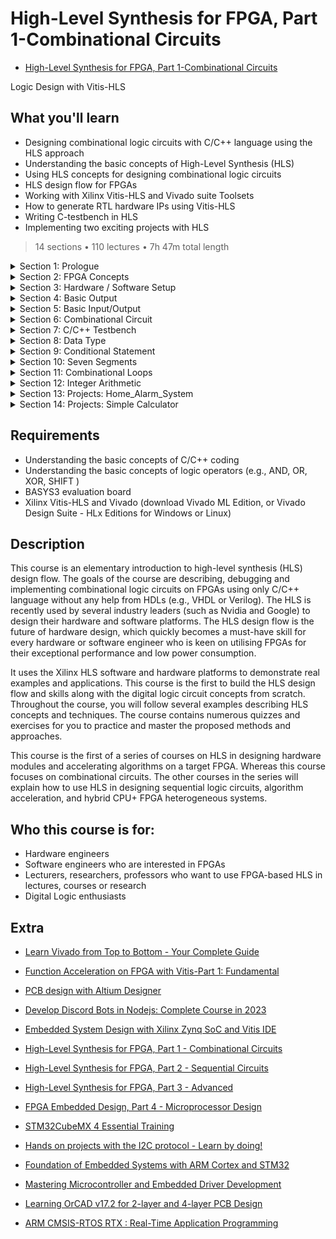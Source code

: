 # High-Level Synthesis for FPGA, Part 1-Combinational Circuits

-   [High-Level Synthesis for FPGA, Part 1-Combinational Circuits](https://www.udemy.com/course/hls-combinational-circuits/)  

Logic Design with Vitis-HLS

##  What you'll learn

-   Designing combinational logic circuits with C/C++ language using the HLS approach
-   Understanding the basic concepts of High-Level Synthesis (HLS)
-   Using HLS concepts for designing combinational logic circuits
-   HLS design flow for FPGAs
-   Working with Xilinx Vitis-HLS and Vivado suite Toolsets
-   How to generate RTL hardware IPs using Vitis-HLS
-   Writing C-testbench in HLS
-   Implementing two exciting projects with HLS

> 14 sections • 110 lectures • 7h 47m total length

<details>
  <summary> Section 1: Prologue </summary>

  -   [1. Introduction](1_Introduction.md)      
  -   [2. Course Structure](2_Course-Structure.md)     
</details>

<details>
  <summary> Section 2: FPGA Concepts </summary>

  -   [3.  Introduction](3_Introduction.md)      
  -   [4.  Features and Applications](4_Features-and-Applications.md)     
  -   [5.  Design Approach](5_Design-Approach.md)     
  -   [6.  FPGA Platform vs CPU Platform](6_FPGA-Platform-vs-CPU-Platform.md)     
  -   [7.  FPGA Basic](7_FPGA-Basic.md)     
  -   [8.  LUT](8_LUT.md)     
  -   [9.  Flip-Flop And Other Elements](9_Flip-Flop-And-Other-Elements.md)     
  -   [10. Basys3 FPGA Development Board](10_Basys3-FPGA-Development-Board.md)     
  -   [11. Why HLS?](11_Why-HLS%3F.md)     
  -   [12. Hardware and Software Analogy](12_Hardware-and-Software-Analogy.md)     
</details>

<details>
  <summary> Section 3: Hardware / Software Setup </summary>

  -   [13. Introduction](13_Introduction.md)      
  -   [14. Vivado-HLx](14_Vivado-HLx.md)     
  -   [15. Vivado and Vivado-HLS](15_Vivado-and-Vivado-HLS.md)     
  -   [16. Install Vivado-HLx](16_Install-Vivado-HLx.md)     
  -   [17. Test Installation](17_Test-Installation.md)     
</details>

<details>
  <summary> Section 4: Basic Output </summary>

  -   [18. Introduction](18_Introduction.md)      
  -   [19. Output Configuration](19_Output-Configuration.md)     
  -   [20. Controller Concept](20_Controller-Concept.md)       
  -   [21. HLS Design Overview](21_HLS-Design-Overview.md)     
  -   [22. HLS Design Flow](22_HLS-Design-Flow.md)     
  -   [23. HLS C/C++ Design](23_HLS-C_Cplus-Design.md)     
  -   [24. HLS Ports](24_HLS-Ports.md)     
  -   [25. HLS LAB](25_HLS-LAB.md)     
  -   [26. Vivado](26_Vivado.md)     
  -   [27. Vivado LAB](27_Vivado-LAB.md)     
  -   [28. Basis3 Board](28_Basis3-Board.md)   
  -   [29. Exercises](29_Exercises.md)    
</details>

<details>
  <summary> Section 5: Basic Input/Output </summary>

  -   [30. ]()      
  -   [31. ]()     
  -   [32. ]()     
  -   [33. ]()     
  -   [34. ]()     
  -   [35. ]()     
  -   [36. ]()     
</details>

<details>
  <summary> Section 6: Combinational Circuit </summary>

  -   [37. ]()      
  -   [38. ]()     
  -   [39. ]()     
  -   [40. ]()     
  -   [41. ]()     
  -   [42. ]()     
  -   [43. ]()     
  -   [44. ]()     
  -   [45. ]()     
  -   [46. ]()     
  -   [47. ]()     
  -   [48. ]()     
  -   [49. ]()     
</details>

<details>
  <summary> Section 7: C/C++ Testbench </summary>

  -   [50. ]()      
  -   [51. ]()     
</details>

<details>
  <summary> Section 8: Data Type </summary>

  -   [56. ]()      
  -   [57. ]()     
</details>

<details>
  <summary> Section 9: Conditional Statement </summary>

  -   [67. ]()      
  -   [68. ]()     
</details>

<details>
  <summary> Section 10: Seven Segments </summary>

  -   [76. ]()      
  -   [77. ]()     
</details>

<details>
  <summary> Section 11: Combinational Loops </summary>

  -   [87. ]()      
  -   [88. ]()     
  -   [89. ]()     
  -   [90. ]()     
  -   [90. ]()     
  -   [91. ]()     
  -   [92. ]()     
  -   [93. ]()     
  -   [94. ]()     
  -   [95. ]()     
</details>

<details>
  <summary> Section 12: Integer Arithmetic </summary>

  -   [97.  ]()      
  -   [98.  ]()     
  -   [99.  ]()     
  -   [100. ]()     
  -   [101. ]()     
  -   [102. ]()     
  -   [103. ]()     
  -   [104. ]()     
</details>

<details>
  <summary> Section 13: Projects: Home_Alarm_System </summary>

  -   [105.  ]()    
  -   [106.  ]()    
  -   [107.  ]()    
</details>

<details>
  <summary> Section 14: Projects: Simple Calculator </summary>

  -   [108.  ]()    
  -   [109.  ]()    
  -   [110.  ]()    
</details>

##  Requirements
-   Understanding the basic concepts of C/C++ coding
-   Understanding the basic concepts of logic operators (e.g., AND, OR, XOR, SHIFT )
-   BASYS3 evaluation board
-   Xilinx Vitis-HLS and Vivado (download Vivado ML Edition, or Vivado Design Suite - HLx Editions for Windows or Linux)

##  Description

This course is an elementary introduction to high-level synthesis (HLS) design flow. The goals of the course are describing, debugging and implementing combinational logic circuits on FPGAs using only C/C++ language without any help from HDLs (e.g., VHDL or Verilog). The HLS is recently used by several industry leaders (such as Nvidia and Google) to design their hardware and software platforms. The HLS design flow is the future of hardware design, which quickly becomes a must-have skill for every hardware or software engineer who is keen on utilising FPGAs for their exceptional performance and low power consumption.

It uses the Xilinx HLS software and hardware platforms to demonstrate real examples and applications. This course is the first to build the HLS design flow and skills along with the digital logic circuit concepts from scratch. Throughout the course, you will follow several examples describing HLS concepts and techniques. The course contains numerous quizzes and exercises for you to practice and master the proposed methods and approaches.

This course is the first of a series of courses on HLS in designing hardware modules and accelerating algorithms on a target FPGA. Whereas this course focuses on combinational circuits. The other courses in the series will explain how to use HLS in designing sequential logic circuits, algorithm acceleration, and hybrid CPU+ FPGA heterogeneous systems.

##  Who this course is for:
-   Hardware engineers
-   Software engineers who are interested in FPGAs
-   Lecturers, researchers, professors who want to use FPGA-based HLS in lectures, courses or research
-   Digital Logic enthusiasts

## Extra
-   [Learn Vivado from Top to Bottom - Your Complete Guide](https://www.udemy.com/course/learn-vivado-from-top-to-bottom-your-complete-guide/)

-   [Function Acceleration on FPGA with Vitis-Part 1: Fundamental](https://www.udemy.com/course/function-acceleration-on-fpga-with-vitis-part-1-fundamental/)
-   [PCB design with Altium Designer](https://www.udemy.com/course/pcb-design-with-altium-designer-2022-latest-version/)
-   [Develop Discord Bots in Nodejs: Complete Course in 2023](https://www.udemy.com/course/discord-bots-development-in-nodejs-for-beginners/)

-   [Embedded System Design with Xilinx Zynq SoC and Vitis IDE](https://www.udemy.com/course/embedded-system-design-with-xilinx-zynq-soc-and-vitis-ide/)

-   [High-Level Synthesis for FPGA, Part 1 - Combinational Circuits](https://www.udemy.com/course/hls-combinational-circuits/)
-   [High-Level Synthesis for FPGA, Part 2 - Sequential Circuits](https://www.udemy.com/course/high-level-synthesis-for-fpga-part-2-sequential-circuits/)
-   [High-Level Synthesis for FPGA, Part 3 - Advanced](https://www.udemy.com/course/high-level-synthesis-for-fpga-part-3-advanced/)

-   [FPGA Embedded Design, Part 4 - Microprocessor Design](https://www.udemy.com/course/fpga-embedded-design-cpu/)


-   [STM32CubeMX 4 Essential Training](https://www.udemy.com/course/stm32cubemx-complete-training/)
-   [Hands on projects with the I2C protocol - Learn by doing!](https://www.udemy.com/course/i2c-protocol/)
-   [Foundation of Embedded Systems with ARM Cortex and STM32](https://www.udemy.com/course/cortex-m/)
-   [Mastering Microcontroller and Embedded Driver Development](https://www.udemy.com/course/mastering-microcontroller-with-peripheral-driver-development/)
-   [Learning OrCAD v17.2 for 2-layer and 4-layer PCB Design](https://www.udemy.com/course/pcbdesign-orcadlite172/)
-   [ARM CMSIS-RTOS RTX : Real-Time Application Programming](https://www.udemy.com/course/arm-cmsis-rtos-rtx-real-time-application-programming/)